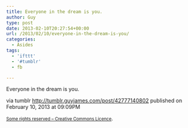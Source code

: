 ```yaml
---
title: Everyone in the dream is you.
author: Guy
type: post
date: 2013-02-10T20:27:54+00:00
url: /2013/02/10/everyone-in-the-dream-is-you/
categories:
  - Asides
tags:
  - 'ifttt'
  - '#tumblr'
  - fb

---
```

Everyone in the dream is you.

via tumblr http://tumblr.guyjames.com/post/42777140802 published on February 10, 2013 at 09:09PM

<small><a href="https://creativecommons.org/licenses/by-nc/3.0/" target="_blank">Some rights reserved &#8211; Creative Commons Licence</a></small>.